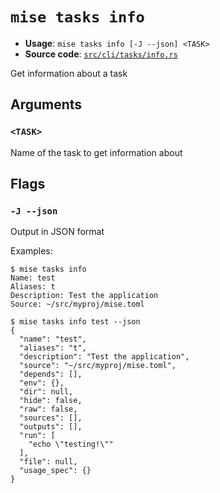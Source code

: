 # `mise tasks info`

- **Usage**: `mise tasks info [-J --json] <TASK>`
- **Source code**: [`src/cli/tasks/info.rs`](https://github.com/jdx/mise/blob/main/src/cli/tasks/info.rs)

Get information about a task

## Arguments

### `<TASK>`

Name of the task to get information about

## Flags

### `-J --json`

Output in JSON format

Examples:

```
$ mise tasks info
Name: test
Aliases: t
Description: Test the application
Source: ~/src/myproj/mise.toml

$ mise tasks info test --json
{
  "name": "test",
  "aliases": "t",
  "description": "Test the application",
  "source": "~/src/myproj/mise.toml",
  "depends": [],
  "env": {},
  "dir": null,
  "hide": false,
  "raw": false,
  "sources": [],
  "outputs": [],
  "run": [
    "echo \"testing!\""
  ],
  "file": null,
  "usage_spec": {}
}
```
